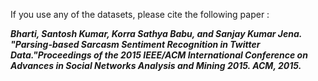 If you use any of the datasets, please cite the following paper :  
  
<em><strong>Bharti, Santosh Kumar, Korra Sathya Babu, and Sanjay Kumar Jena. "Parsing-based Sarcasm Sentiment Recognition in Twitter Data."Proceedings of the 2015 IEEE/ACM International Conference on Advances in Social Networks Analysis and Mining 2015. ACM, 2015.</strong></em>

